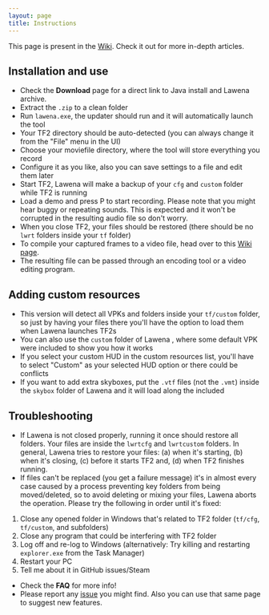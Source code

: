 ```yaml
---
layout: page
title: Instructions
---
```


<div class="message">
  This page is present in the <a href="{{ site.github.repo }}/wiki">Wiki</a>. Check it out for more in-depth articles.
</div>


## Installation and use

* Check the **Download** page for a direct link to Java install and Lawena archive.
* Extract the ``.zip`` to a clean folder
* Run ``lawena.exe``, the updater should run and it will automatically launch the tool
* Your TF2 directory should be auto-detected (you can always change it from the "File" menu in the UI)
* Choose your moviefile directory, where the tool will store everything you record
* Configure it as you like, also you can save settings to a file and edit them later
* Start TF2, Lawena will make a backup of your ``cfg`` and ``custom`` folder while TF2 is running
* Load a demo and press P to start recording. Please note that you might hear buggy or repeating sounds. This is expected and it won't be corrupted in the resulting audio file so don't worry.
* When you close TF2, your files should be restored (there should be no ``lwrt`` folders inside your ``tf`` folder)
* To compile your captured frames to a video file, head over to this [Wiki page](https://github.com/iabarca/lawena-recording-tool/wiki/Synchronize-audio-and-video).
* The resulting file can be passed through an encoding tool or a video editing program.

## Adding custom resources

 * This version will detect all VPKs and folders inside your ``tf/custom`` folder, so just by having your files there you'll have the option to load them when Lawena launches TF2s
 * You can also use the ``custom`` folder of Lawena , where some default VPK were included to show you how it works
 * If you select your custom HUD in the custom resources list, you'll have to select "Custom" as your selected HUD option or there could be conflicts
 * If you want to add extra skyboxes, put the ``.vtf`` files (not the ``.vmt``) inside the ``skybox`` folder of Lawena and it will load along the included

## Troubleshooting

* If Lawena is not closed properly, running it once should restore all folders. Your files are inside the ``lwrtcfg`` and ``lwrtcustom`` folders. In general, Lawena tries to restore your files: (a) when it's starting, (b) when it's closing, (c) before it starts TF2 and, (d) when TF2 finishes running.
* If files can't be replaced (you get a failure message) it's in almost every case caused by a process preventing key folders from being moved/deleted, so to avoid deleting or mixing your files, Lawena aborts the operation. Please try the following in order until it's fixed:

1. Close any opened folder in Windows that's related to TF2 folder (``tf/cfg``, ``tf/custom``, and subfolders)
1. Close any program that could be interfering with TF2 folder
1. Log off and re-log to Windows (alternatively: Try killing and restarting ``explorer.exe`` from the Task Manager)
1. Restart your PC
1. Tell me about it in GitHub issues/Steam

* Check the **FAQ** for more info!
* Please report any [issue](https://github.com/iabarca/lawena-recording-tool/issues) you might find. Also you can use that same page to suggest new features.
